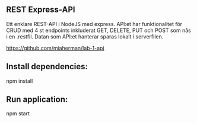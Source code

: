 ## REST Express-API
Ett enklare REST-API i NodeJS med express. API:et har funktionalitet för CRUD med 4 st endpoints inkluderat GET, DELETE, PUT och POST som nås i en .restfil. Datan som API:et hanterar sparas lokalt i serverfilen.

https://github.com/miaherman/lab-1-api
## Install dependencies:
npm install

## Run application:
npm start